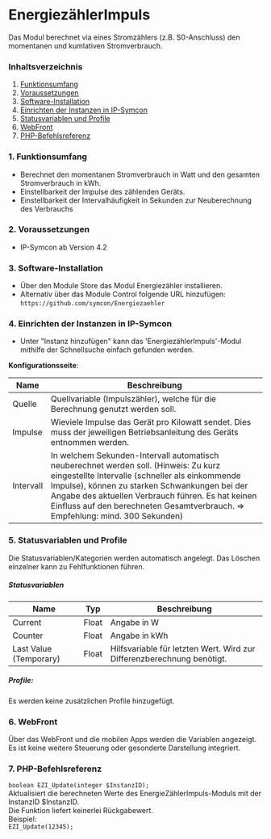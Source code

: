 # EnergiezählerImpuls
Das Modul berechnet via eines Stromzählers (z.B. S0-Anschluss) den momentanen und kumlativen Stromverbrauch.

### Inhaltsverzeichnis

1. [Funktionsumfang](#1-funktionsumfang)
2. [Voraussetzungen](#2-voraussetzungen)
3. [Software-Installation](#3-software-installation)
4. [Einrichten der Instanzen in IP-Symcon](#4-einrichten-der-instanzen-in-ip-symcon)
5. [Statusvariablen und Profile](#5-statusvariablen-und-profile)
6. [WebFront](#6-webfront)
7. [PHP-Befehlsreferenz](#7-php-befehlsreferenz)

### 1. Funktionsumfang

* Berechnet den momentanen Stromverbrauch in Watt und den gesamten Stromverbrauch in kWh.
* Einstellbarkeit der Impulse des zählenden Geräts.
* Einstellbarkeit der Intervalhäufigkeit in Sekunden zur Neuberechnung des Verbrauchs

### 2. Voraussetzungen

- IP-Symcon ab Version 4.2

### 3. Software-Installation

* Über den Module Store das Modul Energiezähler installieren.
* Alternativ über das Module Control folgende URL hinzufügen:
`https://github.com/symcon/Energiezaehler`  

### 4. Einrichten der Instanzen in IP-Symcon

- Unter "Instanz hinzufügen" kann das 'EnergiezählerImpuls'-Modul mithilfe der Schnellsuche einfach gefunden werden.  

__Konfigurationsseite__:

Name      | Beschreibung
--------- | ---------------------------------
Quelle    | Quellvariable (Impulszähler), welche für die Berechnung genutzt werden soll.
Impulse   | Wieviele Impulse das Gerät pro Kilowatt sendet. Dies muss der jeweiligen Betriebsanleitung des Geräts entnommen werden.
Intervall | In welchem Sekunden-Intervall automatisch neuberechnet werden soll. (Hinweis: Zu kurz eingestellte Intervalle (schneller als einkommende Impulse), können zu starken Schwankungen bei der Angabe des aktuellen Verbrauch führen. Es hat keinen Einfluss auf den berechneten Gesamtverbrauch. => Empfehlung: mind. 300 Sekunden)


### 5. Statusvariablen und Profile

Die Statusvariablen/Kategorien werden automatisch angelegt. Das Löschen einzelner kann zu Fehlfunktionen führen.

##### Statusvariablen

Name                   | Typ     | Beschreibung
---------------------- | ------- | ----------------
Current                | Float   | Angabe in W
Counter                | Float   | Angabe in kWh
Last Value (Temporary) | Float   | Hilfsvariable für letzten Wert. Wird zur Differenzberechnung benötigt.

##### Profile:

Es werden keine zusätzlichen Profile hinzugefügt.

### 6. WebFront

Über das WebFront und die mobilen Apps werden die Variablen angezeigt. Es ist keine weitere Steuerung oder gesonderte Darstellung integriert.

### 7. PHP-Befehlsreferenz

`boolean EZI_Update(integer $InstanzID);`  
Aktualisiert die berechneten Werte des EnergieZählerImpuls-Moduls mit der InstanzID $InstanzID.  
Die Funktion liefert keinerlei Rückgabewert.  
Beispiel:  
`EZI_Update(12345);`
